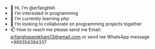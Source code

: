 - 👋 Hi, I’m @erfanghkh
- 👀 I’m interested in programming
- 🌱 I’m currently learning php
- 💞️ I’m looking to collaborate on programming projects together 
- 📫 How to reach me please send me Email: erfanghasemkhani13@gmail.com or send me WhatsApp message +989354384337

<!---
erfanghkh/erfanghkh is a ✨ special ✨ repository because its `README.md` (this file) appears on your GitHub profile.
You can click the Preview link to take a look at your changes.
--->
